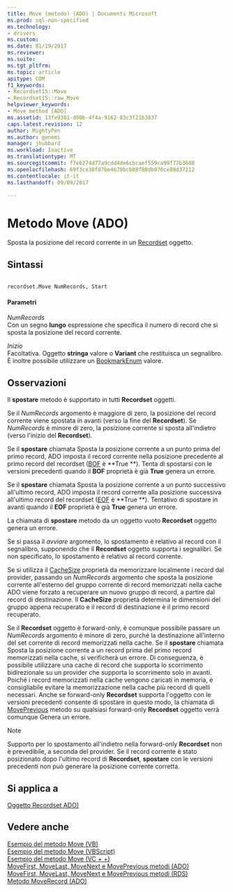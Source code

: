 ```yaml
---
title: Move (metodo) (ADO) | Documenti Microsoft
ms.prod: sql-non-specified
ms.technology:
- drivers
ms.custom: 
ms.date: 01/19/2017
ms.reviewer: 
ms.suite: 
ms.tgt_pltfrm: 
ms.topic: article
apitype: COM
f1_keywords:
- Recordset15::Move
- Recordset15::raw_Move
helpviewer_keywords:
- Move method [ADO]
ms.assetid: 13fe9381-d00b-4f4a-9162-83c3f21b3837
caps.latest.revision: 12
author: MightyPen
ms.author: genemi
manager: jhubbard
ms.workload: Inactive
ms.translationtype: MT
ms.sourcegitcommit: f7e6274d77a9cdd4de6cbcaef559ca99f77b3608
ms.openlocfilehash: 69f3ce38f87be4670bcb08f80db076ce88d37212
ms.contentlocale: it-it
ms.lasthandoff: 09/09/2017

---
```

# <a name="move-method-ado"></a>Metodo Move (ADO)
Sposta la posizione del record corrente in un [Recordset](../../../ado/reference/ado-api/recordset-object-ado.md) oggetto.  
  
## <a name="syntax"></a>Sintassi  
  
```  
  
recordset.Move NumRecords, Start  
```  
  
#### <a name="parameters"></a>Parametri  
 *NumRecords*  
 Con un segno **lungo** espressione che specifica il numero di record che si sposta la posizione del record corrente.  
  
 *Inizio*  
 Facoltativa. Oggetto **stringa** valore o **Variant** che restituisca un segnalibro. È inoltre possibile utilizzare un [BookmarkEnum](../../../ado/reference/ado-api/bookmarkenum.md) valore.  
  
## <a name="remarks"></a>Osservazioni  
 Il **spostare** metodo è supportato in tutti **Recordset** oggetti.  
  
 Se il *NumRecords* argomento è maggiore di zero, la posizione del record corrente viene spostata in avanti (verso la fine del **Recordset**). Se *NumRecords* è minore di zero, la posizione corrente si sposta all'indietro (verso l'inizio del **Recordset**).  
  
 Se il **spostare** chiamata Sposta la posizione corrente a un punto prima del primo record, ADO imposta il record corrente nella posizione precedente al primo record del recordset ([BOF](../../../ado/reference/ado-api/bof-eof-properties-ado.md) è **True **). Tenta di spostarsi con le versioni precedenti quando il **BOF** proprietà è già **True** genera un errore.  
  
 Se il **spostare** chiamata Sposta la posizione corrente a un punto successivo all'ultimo record, ADO imposta il record corrente alla posizione successiva all'ultimo record del recordset ([EOF](../../../ado/reference/ado-api/bof-eof-properties-ado.md) è **True **). Tentativo di spostare in avanti quando il **EOF** proprietà è già **True** genera un errore.  
  
 La chiamata di **spostare** metodo da un oggetto vuoto **Recordset** oggetto genera un errore.  
  
 Se si passa il *avviare* argomento, lo spostamento è relativo al record con il segnalibro, supponendo che il **Recordset** oggetto supporta i segnalibri. Se non specificato, lo spostamento è relativo al record corrente.  
  
 Se si utilizza il [CacheSize](../../../ado/reference/ado-api/cachesize-property-ado.md) proprietà da memorizzare localmente i record dal provider, passando un *NumRecords* argomento che sposta la posizione corrente all'esterno del gruppo corrente di record memorizzati nella cache ADO viene forzato a recuperare un nuovo gruppo di record, a partire dal record di destinazione. Il **CacheSize** proprietà determina le dimensioni del gruppo appena recuperato e il record di destinazione è il primo record recuperato.  
  
 Se il **Recordset** oggetto è forward-only, è comunque possibile passare un *NumRecords* argomento è minore di zero, purché la destinazione all'interno del set corrente di record memorizzati nella cache. Se il **spostare** chiamata Sposta la posizione corrente a un record prima del primo record memorizzati nella cache, si verificherà un errore. Di conseguenza, è possibile utilizzare una cache di record che supporta lo scorrimento bidirezionale su un provider che supporta lo scorrimento solo in avanti. Poiché i record memorizzati nella cache vengono caricati in memoria, è consigliabile evitare la memorizzazione nella cache più record di quelli necessari. Anche se forward-only **Recordset** supporta l'oggetto con le versioni precedenti consente di spostare in questo modo, la chiamata di [MovePrevious](../../../ado/reference/ado-api/movefirst-movelast-movenext-and-moveprevious-methods-ado.md) metodo su qualsiasi forward-only **Recordset** oggetto verrà comunque Genera un errore.  
  
> [!NOTE]
>  Supporto per lo spostamento all'indietro nella forward-only **Recordset** non è prevedibile, a seconda del provider. Se il record corrente è stato posizionato dopo l'ultimo record di **Recordset**, **spostare** con le versioni precedenti non può generare la posizione corrente corretta.  
  
## <a name="applies-to"></a>Si applica a  
 [Oggetto Recordset ADO)](../../../ado/reference/ado-api/recordset-object-ado.md)  
  
## <a name="see-also"></a>Vedere anche  
 [Esempio del metodo Move (VB)](../../../ado/reference/ado-api/move-method-example-vb.md)   
 [Esempio del metodo Move (VBScript)](../../../ado/reference/ado-api/move-method-example-vbscript.md)   
 [Esempio del metodo Move (VC + +)](../../../ado/reference/ado-api/move-method-example-vc.md)   
 [MoveFirst, MoveLast, MoveNext e MovePrevious metodi (ADO)](../../../ado/reference/ado-api/movefirst-movelast-movenext-and-moveprevious-methods-ado.md)   
 [MoveFirst, MoveLast, MoveNext e MovePrevious metodi (RDS)](../../../ado/reference/rds-api/movefirst-movelast-movenext-and-moveprevious-methods-rds.md)   
 [Metodo MoveRecord (ADO)](../../../ado/reference/ado-api/moverecord-method-ado.md)


